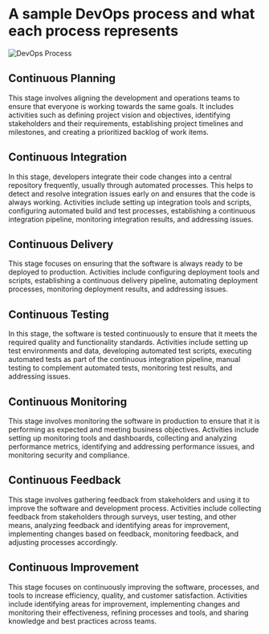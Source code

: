 # A sample DevOps process and what each process represents

![DevOps Process]()

## Continuous Planning

This stage involves aligning the development and operations teams to ensure that everyone is working towards the same goals. It includes activities such as defining project vision and objectives, identifying stakeholders and their requirements, establishing project timelines and milestones, and creating a prioritized backlog of work items.

## Continuous Integration

In this stage, developers integrate their code changes into a central repository frequently, usually through automated processes. This helps to detect and resolve integration issues early on and ensures that the code is always working. Activities include setting up integration tools and scripts, configuring automated build and test processes, establishing a continuous integration pipeline, monitoring integration results, and addressing issues.

## Continuous Delivery

This stage focuses on ensuring that the software is always ready to be deployed to production. Activities include configuring deployment tools and scripts, establishing a continuous delivery pipeline, automating deployment processes, monitoring deployment results, and addressing issues.

## Continuous Testing

In this stage, the software is tested continuously to ensure that it meets the required quality and functionality standards. Activities include setting up test environments and data, developing automated test scripts, executing automated tests as part of the continuous integration pipeline, manual testing to complement automated tests, monitoring test results, and addressing issues.

## Continuous Monitoring

This stage involves monitoring the software in production to ensure that it is performing as expected and meeting business objectives. Activities include setting up monitoring tools and dashboards, collecting and analyzing performance metrics, identifying and addressing performance issues, and monitoring security and compliance.

## Continuous Feedback

This stage involves gathering feedback from stakeholders and using it to improve the software and development process. Activities include collecting feedback from stakeholders through surveys, user testing, and other means, analyzing feedback and identifying areas for improvement, implementing changes based on feedback, monitoring feedback, and adjusting processes accordingly.

## Continuous Improvement

This stage focuses on continuously improving the software, processes, and tools to increase efficiency, quality, and customer satisfaction. Activities include identifying areas for improvement, implementing changes and monitoring their effectiveness, refining processes and tools, and sharing knowledge and best practices across teams.
